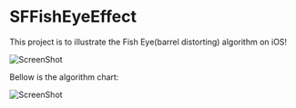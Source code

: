 SFFishEyeEffect
===============

This project is to illustrate the Fish Eye(barrel distorting) algorithm on iOS!

![ScreenShot](http://ww3.sinaimg.cn/mw690/5d84b24ajw1e66jgvm2cfj20hs0vkwif.jpg)

Bellow is the algorithm chart:

![ScreenShot](https://raw.github.com/JagieChen/SFFishEyeEffect/master/algorithm_chart.jpg)